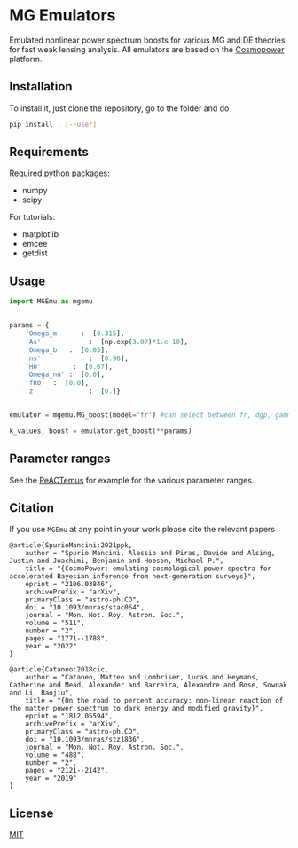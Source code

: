 # MG Emulators

Emulated nonlinear power spectrum boosts for various MG and DE theories
for fast weak lensing analysis. All emulators are based on the [Cosmopower](https://github.com/alessiospuriomancini/cosmopower) platform. 

## Installation

To install it, just clone the repository, go to the folder and do

```bash
pip install . [--user]
```

## Requirements
Required python packages:
* numpy
* scipy

For tutorials:
* matplotlib
* emcee
* getdist

## Usage

```python
import MGEmu as mgemu


params = {
    'Omega_m'     :  [0.315],
    'As'            :  [np.exp(3.07)*1.e-10],
    'Omega_b'  :  [0.05],
    'ns'            :  [0.96],
    'H0'        :  [0.67],
    'Omega_nu' :  [0.0], 
    'fR0'  :  [0.0],
    'z'             :  [0.]}


emulator = mgemu.MG_boost(model='fr') #can select between fr, dgp, gamma, mu-sigma-de - make sure parameters are appropriate! 

k_values, boost = emulator.get_boost(**params)
```


## Parameter ranges

See the [ReACTemus](https://github.com/nebblu/ReACT-emus/tree/main) for example for the various parameter ranges.

## Citation

If you use ``MGEmu`` at any point in your work please cite the relevant papers 

``` 
@article{SpurioMancini:2021ppk,
    author = "Spurio Mancini, Alessio and Piras, Davide and Alsing, Justin and Joachimi, Benjamin and Hobson, Michael P.",
    title = "{CosmoPower: emulating cosmological power spectra for accelerated Bayesian inference from next-generation surveys}",
    eprint = "2106.03846",
    archivePrefix = "arXiv",
    primaryClass = "astro-ph.CO",
    doi = "10.1093/mnras/stac064",
    journal = "Mon. Not. Roy. Astron. Soc.",
    volume = "511",
    number = "2",
    pages = "1771--1788",
    year = "2022"
}

@article{Cataneo:2018cic,
    author = "Cataneo, Matteo and Lombriser, Lucas and Heymans, Catherine and Mead, Alexander and Barreira, Alexandre and Bose, Sownak and Li, Baojiu",
    title = "{On the road to percent accuracy: non-linear reaction of the matter power spectrum to dark energy and modified gravity}",
    eprint = "1812.05594",
    archivePrefix = "arXiv",
    primaryClass = "astro-ph.CO",
    doi = "10.1093/mnras/stz1836",
    journal = "Mon. Not. Roy. Astron. Soc.",
    volume = "488",
    number = "2",
    pages = "2121--2142",
    year = "2019"
}

```


## License
[MIT](https://choosealicense.com/licenses/mit/)
